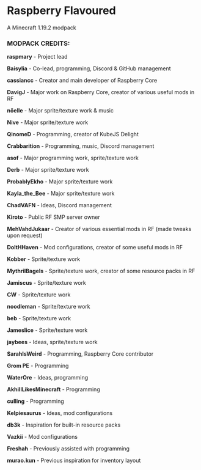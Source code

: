 # Raspberry Flavoured
A Minecraft 1.19.2 modpack

### MODPACK CREDITS:

**raspmary** - Project lead

**Baisylia** - Co-lead, programming, Discord 
& GitHub management

**cassiancc** - Creator and main 
developer of Raspberry Core

**DavigJ** - Major work on 
Raspberry Core, creator of various 
useful mods in RF

**nöelle** - Major sprite/texture 
work & music

**Nive** - Major sprite/texture work

**QinomeD** - Programming, creator 
of KubeJS Delight

**Crabbarition** - Programming, music, 
Discord management

**asof** - Major programming work,
sprite/texture work

**Derb** - Major sprite/texture work

**ProbablyEkho** - Major sprite/texture work

**Kayla_the_Bee** - Major sprite/texture work

**ChadVAFN** - Ideas, Discord management

**Kiroto** - Public RF SMP server owner

**MehVahdJukaar** - Creator of various 
essential mods in RF (made tweaks 
upon request)

**DoltHHaven** - Mod configurations, 
creator of some useful mods in RF

**Kobber** - Sprite/texture work

**MythrilBagels** - Sprite/texture work, 
creator of some resource packs in RF

**Jamiscus** - Sprite/texture work

**CW** - Sprite/texture work

**noodleman** - Sprite/texture work

**beb** - Sprite/texture work

**Jameslice** - Sprite/texture work

**jaybees** - Ideas, sprite/texture work

**SarahIsWeird** - Programming,
Raspberry Core contributor

**Grom PE** - Programming

**WaterOre** - Ideas, programming

**AkhillLikesMinecraft** - Programming

**culling** - Programming

**Kelpiesaurus** - Ideas, mod configurations

**db3k** - Inspiration for 
built-in resource packs

**Vazkii** - Mod configurations

**Freshah** - Previously assisted 
with programming

**murao.kun** - Previous inspiration 
for inventory layout
